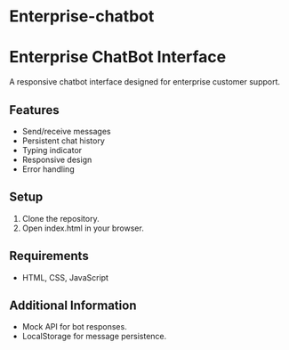 # Enterprise-chatbot
# Enterprise ChatBot Interface

A responsive chatbot interface designed for enterprise customer support.

## Features
- Send/receive messages
- Persistent chat history
- Typing indicator
- Responsive design
- Error handling

## Setup
1. Clone the repository.
2. Open index.html in your browser.

## Requirements
- HTML, CSS, JavaScript

## Additional Information
- Mock API for bot responses.
- LocalStorage for message persistence.
